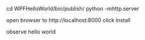 cd WPFHelloWorld/bin/publish/
python -mhttp.server

open browser to http://localhost:8000
click Install

observe hello world
